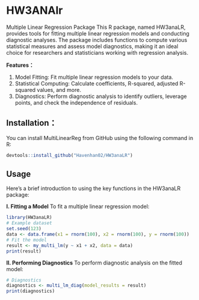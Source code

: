# HW3ANAlr
 Multiple Linear Regression Package
This R package, named HW3anaLR, provides tools for fitting multiple linear regression models and conducting diagnostic analyses. The package includes functions to compute various statistical measures and assess model diagnostics, making it an ideal choice for researchers and statisticians working with regression analysis.

**Features：**
1. Model Fitting: Fit multiple linear regression models to your data.
2. Statistical Computing: Calculate coefficients, R-squared, adjusted R-squared values, and more.
3. Diagnostics: Perform diagnostic analysis to identify outliers, leverage points, and check the independence of residuals.

## Installation：
You can install MultiLinearReg from GitHub using the following command in R:
```R
devtools::install_github("Havenhan02/HW3anaLR")
```

## Usage
Here’s a brief introduction to using the key functions in the HW3anaLR package:

**I. Fitting a Model**
To fit a multiple linear regression model:
```R
library(HW3anaLR)
# Example dataset
set.seed(123)
data <- data.frame(x1 = rnorm(100), x2 = rnorm(100), y = rnorm(100))
# Fit the model
result <- my_multi_lm(y ~ x1 + x2, data = data)
print(result)
```

**II. Performing Diagnostics**
To perform diagnostic analysis on the fitted model:
```R
# Diagnostics
diagnostics <- multi_lm_diag(model_results = result)
print(diagnostics)
```
